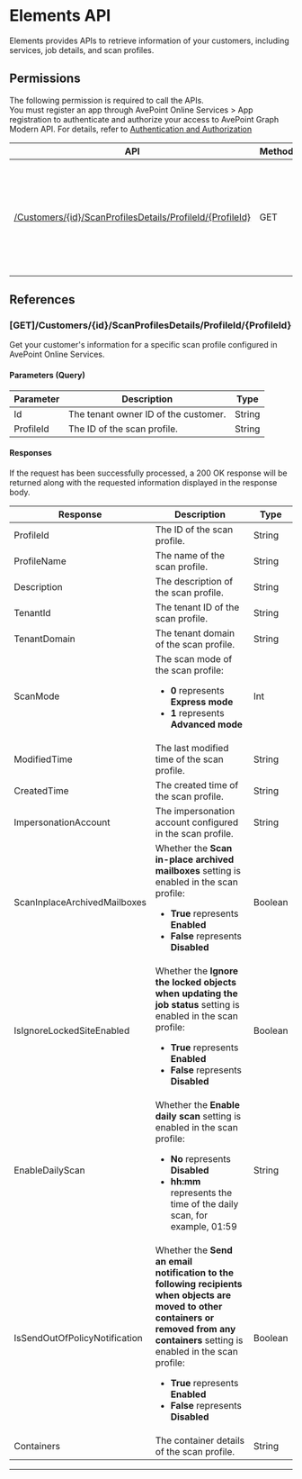 # Elements API

Elements provides APIs to retrieve information of your customers, including services, job details, and scan profiles.

## Permissions  

The following permission is required to call the APIs.  
You must register an app through AvePoint Online Services > App registration to authenticate and authorize your access to AvePoint Graph Modern API. For details, refer to [Authentication and Authorization](/docs/docs/Use%20AvePoint%20Graph%20Modern%20API.md/#authentication-and-authorization)

| API |Method| Description | Permission Required |
|-----------|--------|-------|--------|
| [/Customers/{id}/ScanProfilesDetails/ProfileId/{ProfileId}](#getcustomersidscanprofilesdetailsprofileidprofileid)| GET  | Get your customer's information for a specific scan profile configured in AvePoint Online Services.  |partner.scanprofiles.read.all |  

## References


### [GET]/Customers/{id}/ScanProfilesDetails/ProfileId/{ProfileId}

Get your customer's information for a specific scan profile configured in AvePoint Online Services.

#### Parameters (Query)
| Parameter | Description | Type |
| --- | --- | --- |
| Id | The tenant owner ID of the customer. | String |
| ProfileId | The ID of the scan profile. | String |

#### Responses

If the request has been successfully processed, a 200 OK response will be returned along with the requested information displayed in the response body.

| Response | Description | Type |
| --- | --- | --- |
| ProfileId | The ID of the scan profile. | String |
| ProfileName | The name of the scan profile. | String |
| Description | The description of the scan profile. | String |
| TenantId | The tenant ID of the scan profile. | String |
| TenantDomain | The tenant domain of the scan profile. | String |
| ScanMode | The scan mode of the scan profile:<br><ul><li>**0** represents **Express mode**<li>**1** represents **Advanced mode** | Int |
| ModifiedTime | The last modified time of the scan profile. | String |
| CreatedTime | The created time of the scan profile. | String |
| ImpersonationAccount | The impersonation account configured in the scan profile. | String |
| ScanInplaceArchivedMailboxes | Whether the **Scan in-place archived mailboxes** setting is enabled in the scan profile:<br><ul><li>**True** represents **Enabled**<li>**False** represents **Disabled** | Boolean |
| IsIgnoreLockedSiteEnabled | Whether the **Ignore the locked objects when updating the job status** setting is enabled in the scan profile:<br><ul><li>**True** represents **Enabled**<li>**False** represents **Disabled** | Boolean |
| EnableDailyScan | Whether the **Enable daily scan** setting is enabled in the scan profile:<br><ul><li>**No** represents  **Disabled**<li>**hh:mm** represents the time of the daily scan, for example, 01:59 | String |
| IsSendOutOfPolicyNotification | Whether the **Send an email notification to the following recipients when objects are moved to other containers or removed from any containers** setting is enabled in the scan profile:<br><ul><li>**True** represents **Enabled**<li>**False** represents **Disabled** | Boolean |
| Containers | The container details of the scan profile. | String |

***

